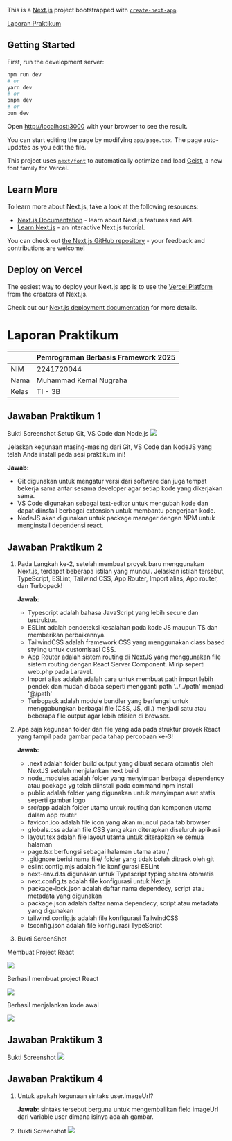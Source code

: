 This is a [Next.js](https://nextjs.org) project bootstrapped with [`create-next-app`](https://nextjs.org/docs/app/api-reference/cli/create-next-app).

[Laporan Praktikum](#laporan-praktikum)

## Getting Started

First, run the development server:

```bash
npm run dev
# or
yarn dev
# or
pnpm dev
# or
bun dev
```

Open [http://localhost:3000](http://localhost:3000) with your browser to see the result.

You can start editing the page by modifying `app/page.tsx`. The page auto-updates as you edit the file.

This project uses [`next/font`](https://nextjs.org/docs/app/building-your-application/optimizing/fonts) to automatically optimize and load [Geist](https://vercel.com/font), a new font family for Vercel.

## Learn More

To learn more about Next.js, take a look at the following resources:

- [Next.js Documentation](https://nextjs.org/docs) - learn about Next.js features and API.
- [Learn Next.js](https://nextjs.org/learn) - an interactive Next.js tutorial.

You can check out [the Next.js GitHub repository](https://github.com/vercel/next.js) - your feedback and contributions are welcome!

## Deploy on Vercel

The easiest way to deploy your Next.js app is to use the [Vercel Platform](https://vercel.com/new?utm_medium=default-template&filter=next.js&utm_source=create-next-app&utm_campaign=create-next-app-readme) from the creators of Next.js.

Check out our [Next.js deployment documentation](https://nextjs.org/docs/app/building-your-application/deploying) for more details.

# Laporan Praktikum
|  | Pemrograman Berbasis Framework 2025 |
|--|--|
| NIM |  2241720044|
| Nama |  Muhammad Kemal Nugraha |
| Kelas | TI - 3B |

## Jawaban Praktikum 1
Bukti Screenshot Setup Git, VS Code dan Node.js
![](../../bukti-laporan/p1.png)

Jelaskan kegunaan masing-masing dari Git, VS Code dan NodeJS yang telah Anda install 
pada sesi praktikum ini! 

**Jawab:** 

- Git digunakan untuk mengatur versi dari software dan juga tempat bekerja sama antar sesama developer agar setiap kode yang dikerjakan sama. 
- VS Code digunakan sebagai text-editor untuk mengubah kode dan dapat diinstall berbagai extension untuk membantu pengerjaan kode. 
- NodeJS akan digunakan untuk package manager dengan NPM untuk menginstall dependensi react.

## Jawaban Praktikum 2
1. Pada Langkah ke-2, setelah membuat proyek baru menggunakan Next.js, terdapat beberapa 
istilah yang muncul. Jelaskan istilah tersebut, TypeScript, ESLint, Tailwind CSS, App 
Router, Import alias, App router, dan Turbopack!

    **Jawab:** 
    - Typescript adalah bahasa JavaScript yang lebih secure dan testruktur. 
    - ESLint adalah pendeteksi kesalahan pada kode JS maupun TS dan memberikan perbaikannya.
    - TailwindCSS adalah framework CSS yang menggunakan class based styling untuk customisasi CSS.
    - App Router adalah sistem routing di NextJS yang menggunakan file sistem routing dengan React Server Component. Mirip seperti web.php pada Laravel.
    - Import alias adalah adalah cara untuk membuat path import lebih pendek dan mudah dibaca seperti mengganti path '../../path' menjadi '@/path'
    - Turbopack adalah module bundler yang berfungsi untuk menggabungkan berbagai file (CSS, JS, dll.) menjadi satu atau beberapa file output agar lebih efisien di browser.


2. Apa saja kegunaan folder dan file yang ada pada struktur proyek React yang tampil pada 
gambar pada tahap percobaan ke-3!

    **Jawab:** 
    - .next adalah folder build output yang dibuat secara otomatis oleh NextJS setelah menjalankan next build
    - node_modules adalah folder yang menyimpan berbagai dependency atau package yg telah diinstall pada command npm install
    - public adalah folder yang digunakan untuk menyimpan aset statis seperti gambar logo
    - src/app adalah folder utama untuk routing dan komponen utama dalam app router
    - favicon.ico adalah file icon yang akan muncul pada tab browser
    - globals.css adalah file CSS yang akan diterapkan diseluruh aplikasi
    - layout.tsx adalah file layout utama untuk diterapkan ke semua halaman
    - page.tsx berfungsi sebagai halaman utama atau /
    - .gitignore berisi nama file/ folder yang tidak boleh ditrack oleh git
    - eslint.config.mjs adalah file konfigurasi ESLint
    - next-env.d.ts digunakan untuk Typescript typing secara otomatis
    - next.config.ts adalah file konfigurasi untuk Next.js
    - package-lock.json adalah daftar nama dependecy, script atau metadata yang digunakan
    - package.json adalah daftar nama dependecy, script atau metadata yang digunakan
    - tailwind.config.js adalah file konfigurasi TailwindCSS
    - tsconfig.json adalah file konfigurasi TypeScript

3. Bukti ScreenShot

Membuat Project React

![](../../bukti-laporan/p2.1.png)

Berhasil membuat project React

![](../../bukti-laporan/p2.2.png)

Berhasil menjalankan kode awal

![](../../bukti-laporan/p2.3.png)

## Jawaban Praktikum 3
Bukti Screenshot
![](../../bukti-laporan/p3.png)

## Jawaban Praktikum 4
1. Untuk apakah kegunaan sintaks user.imageUrl?

    **Jawab:** sintaks tersebut berguna untuk mengembalikan field imageUrl dari variable user dimana isinya adalah gambar.

2. Bukti Screenshot
![](../../bukti-laporan/p4.png)